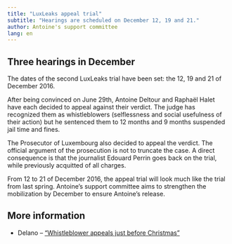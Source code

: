 ```yaml
---
title: "LuxLeaks appeal trial"
subtitle: "Hearings are scheduled on December 12, 19 and 21."
author: Antoine's support committee
lang: en
---
```


## Three hearings in December 

The dates of the second LuxLeaks trial have been set: the 12, 19 and 21 of December 2016.

After being convinced on June 29th, Antoine Deltour and Raphaël Halet have each decided to appeal against their verdict. The judge has recognized them as whistleblowers (selflessness and social usefulness of their action) but he sentenced them to 12 months and 9 months suspended jail time and fines.

The Prosecutor of Luxembourg also decided to appeal the verdict. The official argument of the prosecution is not to truncate the case. A direct consequence is that the journalist Edouard Perrin goes back on the trial, while previously acquitted of all charges.

From 12 to 21 of December 2016, the appeal trial will look much like the trial from last spring. Antoine’s support committee aims to strengthen the mobilization by December to ensure Antoine’s release.

## More information

 * Delano – [“Whistleblower appeals just before Christmas”](http://delano.lu/d/detail/news/whistleblower-appeals-just-christmas/125815)
